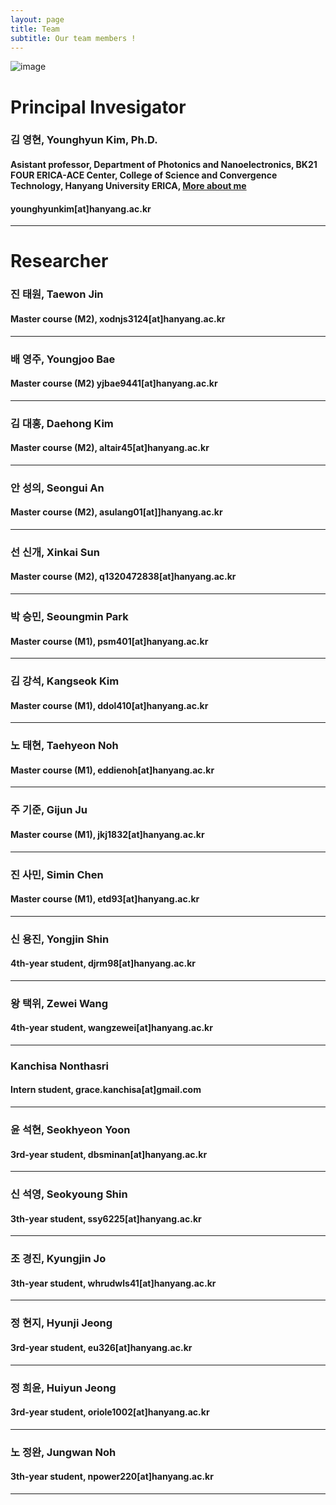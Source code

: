 ```yaml
---
layout: page
title: Team
subtitle: Our team members !
---
```

<!-- 
[image](https://user-images.githubusercontent.com/32427749/150480395-9e9eb3b9-28cc-4b5e-b56d-7a91ed5d0162.png)
![image](https://user-images.githubusercontent.com/80964488/187574283-b1d4ce28-f398-4d0d-be57-c3e99ea4232e.jpg)
![image](https://user-images.githubusercontent.com/32427749/234727826-d155cf17-c6e4-4196-b1c9-6e7d200471e1.png)
![image](https://user-images.githubusercontent.com/32427749/234727890-465225ea-94b3-4f07-933d-9b3c0d16b25a.png)
-->
![image](https://github.com/yh2424/yh2424.github.io/assets/32427749/ce6cbbf0-5998-4b80-acd3-e16f076e5200)

# Principal Invesigator

### 김 영현, Younghyun Kim, Ph.D.
#### Asistant professor, Department of Photonics and Nanoelectronics, BK21 FOUR ERICA-ACE Center, College of Science and Convergence Technology, Hanyang University ERICA, [More about me](https://yh2424.github.io/people/younghyunkim) 
#### younghyunkim[at]hanyang.ac.kr

---
<!--- 
| ![image](https://user-images.githubusercontent.com/32427749/127579757-95fe1d97-7820-4485-acfe-42483abd727e.png) | 김영현, Younghyun Kim, Ph.D. |
--->


# Researcher

### 진 태원, Taewon Jin
#### Master course (M2), xodnjs3124[at]hanyang.ac.kr<!---,  [More about me](https://yh2424.github.io/people/taewonjin)--->
---

### 배 영주, Youngjoo Bae
#### Master course (M2) yjbae9441[at]hanyang.ac.kr<!---, [More about me](https://yh2424.github.io/people/youngjoobae)--->
---

### 김 대홍, Daehong Kim
#### Master course (M2), altair45[at]hanyang.ac.kr<!---, [More about me](https://yh2424.github.io/people/daehongkim)--->
---

### 안 성의, Seongui An
#### Master course (M2), asulang01[at]]hanyang.ac.kr<!---, [More about me](https://yh2424.github.io/people/seonguian)--->
---

### 선 신개, Xinkai Sun
#### Master course (M2), q1320472838[at]hanyang.ac.kr<!---, [More about me](https://yh2424.github.io/people/xinkaisun)--->
---

### 박 승민, Seoungmin Park
#### Master course (M1), psm401[at]hanyang.ac.kr<!---, [More about me](https://yh2424.github.io/people/seoungminpark)--->
---

### 김 강석, Kangseok Kim 
#### Master course (M1), ddol410[at]hanyang.ac.kr<!---, [More about me](https://yh2424.github.io/people/kangseokkim)  --->
---

### 노 태현, Taehyeon Noh
#### Master course (M1), eddienoh[at]hanyang.ac.kr <!---, [More about me](https://yh2424.github.io/people/NTH)  --->
---

### 주 기준, Gijun Ju
#### Master course (M1), jkj1832[at]hanyang.ac.kr <!---, [More about me](https://yh2424.github.io/people/gijunju)--->

---

### 진 사민, Simin Chen 
#### Master course (M1), etd93[at]hanyang.ac.kr<!---, [More about me](https://yh2424.github.io/people/siminchen)--->

---

### 신 용진, Yongjin Shin
#### 4th-year student, djrm98[at]hanyang.ac.kr<!---, [More about me](https://yh2424.github.io/people/yongjinshin)--->

---


### 왕 택위, Zewei Wang 
#### 4th-year student, wangzewei[at]hanyang.ac.kr

---

### Kanchisa Nonthasri 
#### Intern student, grace.kanchisa[at]gmail.com 

---

### 윤 석현, Seokhyeon Yoon
#### 3rd-year student, dbsminan[at]hanyang.ac.kr

---

### 신 석영, Seokyoung Shin
#### 3th-year student, ssy6225[at]hanyang.ac.kr

---

### 조 경진, Kyungjin Jo
#### 3th-year student, whrudwls41[at]hanyang.ac.kr

---

### 정 현지, Hyunji Jeong
#### 3rd-year student, eu326[at]hanyang.ac.kr

---

### 정 희윤, Huiyun Jeong
#### 3rd-year student, oriole1002[at]hanyang.ac.kr

---

### 노 정완, Jungwan Noh
#### 3th-year student, npower220[at]hanyang.ac.kr

---


<!--- 
# Alumni

### 김 유신, Yushin Kim
#### KTN Optical Phase Shifter, 학부(캡스톤, 2021S, 2021F), kimyushin[at]hanyang.ac.kr
---

### 송 준수, Joonsoo Song
#### ITZO Thin film transistor, 학부(캡스톤, 2021F), sb020578[at]hanyang.ac.kr
---

### 정 재웅, Jaewoong Jung
#### SiGe Optical Phase Shifter, 학부(캡스톤, 2021F), greg3073[at]hanyang.ac.kr
---

### 지 요섭, Yoseop Chi
#### 4th-year student, gowldytjq98[at]hanyang.ac.kr 

---

### 김 태인, Taein Kim
#### 4th-year student, tikim1201[at]hanyang.ac.kr 

---

### 박 정현, Junghyun Park
#### 4th-year student, gguk19[at]hanyang.ac.kr

---

--->
